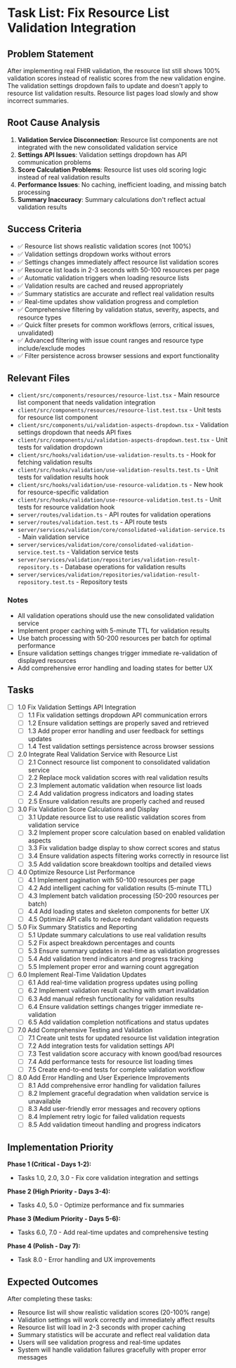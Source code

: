 # Task List: Fix Resource List Validation Integration

## Problem Statement

After implementing real FHIR validation, the resource list still shows 100% validation scores instead of realistic scores from the new validation engine. The validation settings dropdown fails to update and doesn't apply to resource list validation results. Resource list pages load slowly and show incorrect summaries.

## Root Cause Analysis

1. **Validation Service Disconnection**: Resource list components are not integrated with the new consolidated validation service
2. **Settings API Issues**: Validation settings dropdown has API communication problems
3. **Score Calculation Problems**: Resource list uses old scoring logic instead of real validation results
4. **Performance Issues**: No caching, inefficient loading, and missing batch processing
5. **Summary Inaccuracy**: Summary calculations don't reflect actual validation results

## Success Criteria

- ✅ Resource list shows realistic validation scores (not 100%)
- ✅ Validation settings dropdown works without errors
- ✅ Settings changes immediately affect resource list validation scores
- ✅ Resource list loads in 2-3 seconds with 50-100 resources per page
- ✅ Automatic validation triggers when loading resource lists
- ✅ Validation results are cached and reused appropriately
- ✅ Summary statistics are accurate and reflect real validation results
- ✅ Real-time updates show validation progress and completion
- ✅ Comprehensive filtering by validation status, severity, aspects, and resource types
- ✅ Quick filter presets for common workflows (errors, critical issues, unvalidated)
- ✅ Advanced filtering with issue count ranges and resource type include/exclude modes
- ✅ Filter persistence across browser sessions and export functionality

## Relevant Files

- `client/src/components/resources/resource-list.tsx` - Main resource list component that needs validation integration
- `client/src/components/resources/resource-list.test.tsx` - Unit tests for resource list component
- `client/src/components/ui/validation-aspects-dropdown.tsx` - Validation settings dropdown that needs API fixes
- `client/src/components/ui/validation-aspects-dropdown.test.tsx` - Unit tests for validation dropdown
- `client/src/hooks/validation/use-validation-results.ts` - Hook for fetching validation results
- `client/src/hooks/validation/use-validation-results.test.ts` - Unit tests for validation results hook
- `client/src/hooks/validation/use-resource-validation.ts` - New hook for resource-specific validation
- `client/src/hooks/validation/use-resource-validation.test.ts` - Unit tests for resource validation hook
- `server/routes/validation.ts` - API routes for validation operations
- `server/routes/validation.test.ts` - API route tests
- `server/services/validation/core/consolidated-validation-service.ts` - Main validation service
- `server/services/validation/core/consolidated-validation-service.test.ts` - Validation service tests
- `server/services/validation/repositories/validation-result-repository.ts` - Database operations for validation results
- `server/services/validation/repositories/validation-result-repository.test.ts` - Repository tests

### Notes

- All validation operations should use the new consolidated validation service
- Implement proper caching with 5-minute TTL for validation results
- Use batch processing with 50-200 resources per batch for optimal performance
- Ensure validation settings changes trigger immediate re-validation of displayed resources
- Add comprehensive error handling and loading states for better UX

## Tasks

- [ ] 1.0 Fix Validation Settings API Integration
  - [ ] 1.1 Fix validation settings dropdown API communication errors
  - [ ] 1.2 Ensure validation settings are properly saved and retrieved
  - [ ] 1.3 Add proper error handling and user feedback for settings updates
  - [ ] 1.4 Test validation settings persistence across browser sessions

- [ ] 2.0 Integrate Real Validation Service with Resource List
  - [ ] 2.1 Connect resource list component to consolidated validation service
  - [ ] 2.2 Replace mock validation scores with real validation results
  - [ ] 2.3 Implement automatic validation when resource list loads
  - [ ] 2.4 Add validation progress indicators and loading states
  - [ ] 2.5 Ensure validation results are properly cached and reused

- [ ] 3.0 Fix Validation Score Calculations and Display
  - [ ] 3.1 Update resource list to use realistic validation scores from validation service
  - [ ] 3.2 Implement proper score calculation based on enabled validation aspects
  - [ ] 3.3 Fix validation badge display to show correct scores and status
  - [ ] 3.4 Ensure validation aspects filtering works correctly in resource list
  - [ ] 3.5 Add validation score breakdown tooltips and detailed views

- [ ] 4.0 Optimize Resource List Performance
  - [ ] 4.1 Implement pagination with 50-100 resources per page
  - [ ] 4.2 Add intelligent caching for validation results (5-minute TTL)
  - [ ] 4.3 Implement batch validation processing (50-200 resources per batch)
  - [ ] 4.4 Add loading states and skeleton components for better UX
  - [ ] 4.5 Optimize API calls to reduce redundant validation requests

- [ ] 5.0 Fix Summary Statistics and Reporting
  - [ ] 5.1 Update summary calculations to use real validation results
  - [ ] 5.2 Fix aspect breakdown percentages and counts
  - [ ] 5.3 Ensure summary updates in real-time as validation progresses
  - [ ] 5.4 Add validation trend indicators and progress tracking
  - [ ] 5.5 Implement proper error and warning count aggregation

- [ ] 6.0 Implement Real-Time Validation Updates
  - [ ] 6.1 Add real-time validation progress updates using polling
  - [ ] 6.2 Implement validation result caching with smart invalidation
  - [ ] 6.3 Add manual refresh functionality for validation results
  - [ ] 6.4 Ensure validation settings changes trigger immediate re-validation
  - [ ] 6.5 Add validation completion notifications and status updates

- [ ] 7.0 Add Comprehensive Testing and Validation
  - [ ] 7.1 Create unit tests for updated resource list validation integration
  - [ ] 7.2 Add integration tests for validation settings API
  - [ ] 7.3 Test validation score accuracy with known good/bad resources
  - [ ] 7.4 Add performance tests for resource list loading times
  - [ ] 7.5 Create end-to-end tests for complete validation workflow

- [ ] 8.0 Add Error Handling and User Experience Improvements
  - [ ] 8.1 Add comprehensive error handling for validation failures
  - [ ] 8.2 Implement graceful degradation when validation service is unavailable
  - [ ] 8.3 Add user-friendly error messages and recovery options
  - [ ] 8.4 Implement retry logic for failed validation requests
  - [ ] 8.5 Add validation timeout handling and progress indicators

## Implementation Priority

**Phase 1 (Critical - Days 1-2):**
- Tasks 1.0, 2.0, 3.0 - Fix core validation integration and settings

**Phase 2 (High Priority - Days 3-4):**
- Tasks 4.0, 5.0 - Optimize performance and fix summaries

**Phase 3 (Medium Priority - Days 5-6):**
- Tasks 6.0, 7.0 - Add real-time updates and comprehensive testing

**Phase 4 (Polish - Day 7):**
- Task 8.0 - Error handling and UX improvements

## Expected Outcomes

After completing these tasks:
- Resource list will show realistic validation scores (20-100% range)
- Validation settings will work correctly and immediately affect results
- Resource list will load in 2-3 seconds with proper caching
- Summary statistics will be accurate and reflect real validation data
- Users will see validation progress and real-time updates
- System will handle validation failures gracefully with proper error messages
